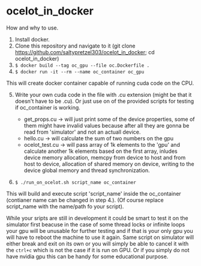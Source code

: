 # ocelot_in_docker

How and why to use. 

1)  Install docker. 
2)  Clone this repository and navigate to it (git clone https://github.com/saltypretzel303/ocelot_in_docker; cd ocelot_in_docker)
3)  `$ docker build --tag oc_gpu --file oc.Dockerfile . `
4)  `$ docker run -it --rm --name oc_container oc_gpu`

This will create docker container capable of running cuda code on the CPU. 

5)  Write your own cuda code in the file with .cu extension (might be that it doesn't have to be .cu). 
    Or just use on of the provided scripts for testing if oc_container is working. 
    - get_props.cu -> will just print some of the device properties, some of them might have invalid values because after all 
        they are gonna be read from 'simulator' and not an actuall device. 
    - hello.cu -> will calculate the sum of two numbers on the gpu 
    - ocelot_test.cu -> will pass array of 1k elements to the 'gpu' and calculate another 1k elements based on the first array, 
        inludes device memory allocation, memcpy from device to host and from host to device, allocation of shared memory on device, 
        writing to the device global memory and thread synchronization. 

6)  `$ ./run_on_ocelot.sh script_name oc_container`

This will build and execute script 'script_name' inside the oc_container (contianer name can be changed in step 4.). 
(Of course replace script_name with the name/path fo your script). 

While your sripts are still in development it could be smart to test it on the simulator first beacuse in the case of some 
thread locks or infinite loops your gpu will be unusable for further testing and if that is your only gpu you will have to 
reboot the machine to use it again. Same script on simulator will either break and exit on its own or you will simply be able 
to cancel it with the `ctrl+c` which is not the case if it is run on GPU.
Or if you simply do not have nvidia gpu this can be handy for some educational purpose.

